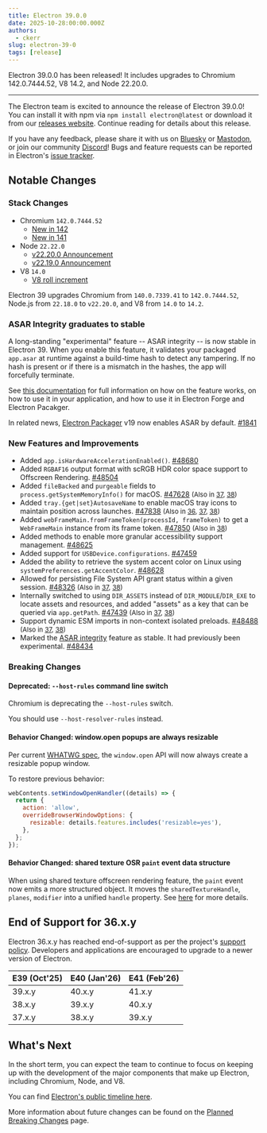 ```yaml
---
title: Electron 39.0.0
date: 2025-10-28:00:00.000Z
authors:
  - ckerr
slug: electron-39-0
tags: [release]
---
```


Electron 39.0.0 has been released! It includes upgrades to Chromium 142.0.7444.52, V8 14.2, and Node 22.20.0.

---

The Electron team is excited to announce the release of Electron 39.0.0! You can install it with npm via `npm install electron@latest` or download it from our [releases website](https://releases.electronjs.org/release?channel=stable). Continue reading for details about this release.

If you have any feedback, please share it with us on [Bluesky](https://bsky.app/profile/electronjs.org) or [Mastodon](https://social.lfx.dev/@electronjs), or join our community [Discord](https://discord.com/invite/electronjs)! Bugs and feature requests can be reported in Electron's [issue tracker](https://github.com/electron/electron/issues).

## Notable Changes

### Stack Changes

- Chromium `142.0.7444.52`
  - [New in 142](https://developer.chrome.com/blog/new-in-chrome-142)
  - [New in 141](https://developer.chrome.com/blog/new-in-chrome-141)
- Node `22.22.0`
  - [v22.20.0 Announcement](https://nodejs.org/en/blog/release/v22.20.0)
  - [v22.19.0 Announcement](https://nodejs.org/en/blog/release/v22.19.0)
- V8 `14.0`
  - [V8 roll increment](https://chromium.googlesource.com/v8/v8.git/+/bb294624702efbb17691b642333f06bf5108e600)

Electron 39 upgrades Chromium from `140.0.7339.41` to `142.0.7444.52`, Node.js from `22.18.0` to `v22.20.0`, and V8 from `14.0` to `14.2`.

### ASAR Integrity graduates to stable

A long-standing "experimental" feature -- ASAR integrity -- is now stable in Electron 39. When you enable this feature, it validates your packaged `app.asar` at runtime against a build-time hash to detect any tampering. If no hash is present or if there is a mismatch in the hashes, the app will forcefully terminate.

See [this documentation](https://www.electronjs.org/docs/latest/tutorial/asar-integrity) for full information on how on the feature works, on how to use it in your application, and how to use it in Electron Forge and Electron Pacakger.

In related news, [Electron Packager](https://github.com/electron/packager) v19 now enables ASAR by default. [#1841](https://github.com/electron/packager/pull/1841)

### New Features and Improvements

- Added `app.isHardwareAccelerationEnabled()`. [#48680](https://github.com/electron/electron/pull/48680)
- Added `RGBAF16` output format with scRGB HDR color space support to Offscreen Rendering. [#48504](https://github.com/electron/electron/pull/48504)
- Added `fileBacked` and `purgeable` fields to `process.getSystemMemoryInfo()` for macOS. [#47628](https://github.com/electron/electron/pull/47628) <span style="font-size:small;">(Also in [37](https://github.com/electron/electron/pull/48143), [38](https://github.com/electron/electron/pull/48146))</span>
- Added `tray.{get|set}AutosaveName` to enable macOS tray icons to maintain position across launches. [#47838](https://github.com/electron/electron/pull/47838) <span style="font-size:small;">(Also in [36](https://github.com/electron/electron/pull/48078), [37](https://github.com/electron/electron/pull/48076), [38](https://github.com/electron/electron/pull/48077))</span>
- Added `webFrameMain.fromFrameToken(processId, frameToken)` to get a `WebFrameMain` instance from its frame token. [#47850](https://github.com/electron/electron/pull/47850) <span style="font-size:small;">(Also in [38](https://github.com/electron/electron/pull/47942))</span>
- Added methods to enable more granular accessibility support management. [#48625](https://github.com/electron/electron/pull/48625)
- Added support for `USBDevice.configurations`. [#47459](https://github.com/electron/electron/pull/47459)
- Added the ability to retrieve the system accent color on Linux using `systemPreferences.getAccentColor`. [#48628](https://github.com/electron/electron/pull/48628)
- Allowed for persisting File System API grant status within a given session. [#48326](https://github.com/electron/electron/pull/48326) <span style="font-size:small;">(Also in [37](https://github.com/electron/electron/pull/48328), [38](https://github.com/electron/electron/pull/48327))</span>
- Internally switched to using `DIR_ASSETS` instead of `DIR_MODULE`/`DIR_EXE` to locate assets and resources, and added "assets" as a key that can be queried via `app.getPath`. [#47439](https://github.com/electron/electron/pull/47439) <span style="font-size:small;">(Also in [37](https://github.com/electron/electron/pull/47951), [38](https://github.com/electron/electron/pull/47950))</span>
- Support dynamic ESM imports in non-context isolated preloads. [#48488](https://github.com/electron/electron/pull/48488) <span style="font-size:small;">(Also in [37](https://github.com/electron/electron/pull/48487), [38](https://github.com/electron/electron/pull/48489))</span>
- Marked the [ASAR integrity](https://www.electronjs.org/docs/latest/tutorial/asar-integrity) feature as stable. It had previously been experimental. [#48434](https://github.com/electron/electron/pull/48434)

### Breaking Changes

#### Deprecated: `--host-rules` command line switch

Chromium is deprecating the `--host-rules` switch.

You should use `--host-resolver-rules` instead.

#### Behavior Changed: window.open popups are always resizable

Per current [WHATWG spec](https://html.spec.whatwg.org/multipage/nav-history-apis.html#dom-open-dev), the `window.open` API will now always create a resizable popup window.

To restore previous behavior:

```js
webContents.setWindowOpenHandler((details) => {
  return {
    action: 'allow',
    overrideBrowserWindowOptions: {
      resizable: details.features.includes('resizable=yes'),
    },
  };
});
```

#### Behavior Changed: shared texture OSR `paint` event data structure

When using shared texture offscreen rendering feature, the `paint` event now emits a more structured object.
It moves the `sharedTextureHandle`, `planes`, `modifier` into a unified `handle` property.
See [here](https://www.electronjs.org/docs/latest/api/structures/offscreen-shared-texture) for more details.

## End of Support for 36.x.y

Electron 36.x.y has reached end-of-support as per the project's [support policy](https://www.electronjs.org/docs/latest/tutorial/electron-timelines#version-support-policy). Developers and applications are encouraged to upgrade to a newer version of Electron.

| E39 (Oct'25) | E40 (Jan'26) | E41 (Feb'26) |
| ------------ | ------------ | ------------ |
| 39.x.y       | 40.x.y       | 41.x.y       |
| 38.x.y       | 39.x.y       | 40.x.y       |
| 37.x.y       | 38.x.y       | 39.x.y       |

## What's Next

In the short term, you can expect the team to continue to focus on keeping up with the development of the major components that make up Electron, including Chromium, Node, and V8.

You can find [Electron's public timeline here](https://www.electronjs.org/docs/latest/tutorial/electron-timelines).

More information about future changes can be found on the [Planned Breaking Changes](https://github.com/electron/electron/blob/main/docs/breaking-changes.md) page.
